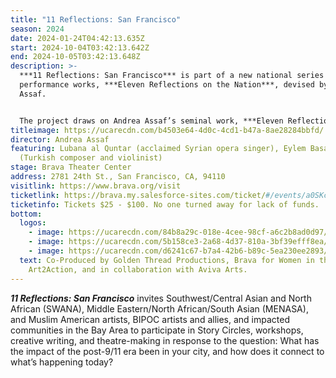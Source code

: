 ```yaml
---
title: "11 Reflections: San Francisco"
season: 2024
date: 2024-01-24T04:42:13.635Z
start: 2024-10-04T03:42:13.642Z
end: 2024-10-05T03:42:13.648Z
description: >-
  ***11 Reflections: San Francisco*** is part of a new national series of
  performance works, ***Eleven Reflections on the Nation***, devised by Andrea
  Assaf. 


  The project draws on Andrea Assaf’s seminal work, ***Eleven Reflections on September***, an episodic, multimedia performance on Arab American identity, Wars on/of Terror, and “the constant, quiet rain of death / amidst beauty” in a post-9/11 world. In each participating city, the project engages local artists and community members who have been affected by post-9/11 policies to contribute their stories, illuminating our collective experiences since 2001—from the fall of the Twin Towers, to the U.S. wars on Iraq and Afghanistan, to the Muslim Ban, and now to the funding of genocide in Palestine.
titleimage: https://ucarecdn.com/b4503e64-4d0c-4cd1-b47a-8ae28284bbfd/
director: Andrea Assaf
featuring: Lubana al Quntar (acclaimed Syrian opera singer), Eylem Basaldi
  (Turkish composer and violinist)
stage: Brava Theater Center
address: 2781 24th St., San Francisco, CA, 94110
visitlink: https://www.brava.org/visit
ticketlink: https://brava.my.salesforce-sites.com/ticket/#/events/a0SKc000000wkEEMAY
ticketinfo: Tickets $25 - $100. No one turned away for lack of funds.
bottom:
  logos:
    - image: https://ucarecdn.com/84b8a29c-018e-4cee-98cf-a6c2b8ad0d97/
    - image: https://ucarecdn.com/5b158ce3-2a68-4d37-810a-3bf39efff8ea/
    - image: https://ucarecdn.com/d6241c67-b7a4-42b6-b89c-5ea230ee2893/
  text: Co-Produced by Golden Thread Productions, Brava for Women in the Arts and
    Art2Action, and in collaboration with Aviva Arts.
---
```

***11 Reflections: San Francisco*** invites Southwest/Central Asian and North African (SWANA), Middle Eastern/North African/South Asian (MENASA), and Muslim American artists, BIPOC artists and allies, and impacted communities in the Bay Area to participate in Story Circles, workshops, creative writing, and theatre-making in response to the question: What has the impact of the post-9/11 era been in your city, and how does it connect to what’s happening today?